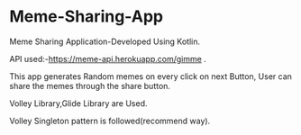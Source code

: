 # Meme-Sharing-App
Meme Sharing Application-Developed Using Kotlin.

API used:-https://meme-api.herokuapp.com/gimme .

This app generates Random memes on every click on next Button,
User can share the memes through the share button.

Volley Library,Glide Library are Used.

Volley Singleton pattern is followed(recommend way).

